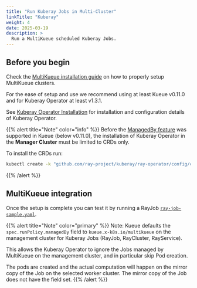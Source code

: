 ```yaml
---
title: "Run Kuberay Jobs in Multi-Cluster"
linkTitle: "Kuberay"
weight: 4
date: 2025-03-19
description: >
  Run a MultiKueue scheduled Kuberay Jobs.
---
```


## Before you begin

Check the [MultiKueue installation guide](/docs/tasks/manage/setup_multikueue) on how to properly setup MultiKueue clusters.

For the ease of setup and use we recommend using at least Kueue v0.11.0 and for Kuberay Operator at least v1.3.1.

See [Kuberay Operator Installation](https://docs.ray.io/en/latest/cluster/kubernetes/getting-started/raycluster-quick-start.html#step-2-deploy-a-kuberay-operator) for installation and configuration details of Kuberay Operator.

{{% alert title="Note" color="info" %}}
Before the [ManagedBy feature](https://github.com/ray-project/kuberay/issues/2544) was supported in Kueue (below v0.11.0), the installation of Kuberay Operator in the <b>Manager Cluster</b> must be limited to CRDs only.

To install the CRDs run:
```bash
kubectl create -k "github.com/ray-project/kuberay/ray-operator/config/crd?ref=v1.3.0"
```
{{% /alert %}}

## MultiKueue integration

Once the setup is complete you can test it by running a RayJob [`ray-job-sample.yaml`](/docs/tasks/run/rayjobs/#example-rayjob).

{{% alert title="Note" color="primary" %}}
Note: Kueue defaults the `spec.runPolicy.managedBy` field to `kueue.x-k8s.io/multikueue` on the management cluster for Kuberay Jobs (RayJob, RayCluster, RayService). 

This allows the Kuberay Operator to ignore the Jobs managed by MultiKueue on the management cluster, and in particular skip Pod creation. 

The pods are created and the actual computation will happen on the mirror copy of the Job on the selected worker cluster. 
The mirror copy of the Job does not have the field set.
{{% /alert %}}

